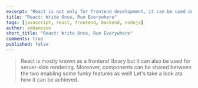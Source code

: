 ```yaml
---
excerpt: "React is not only for frontend development, it can be used on the server as well. Let's take a look at how we can make them work together."
title: "React: Write Once, Run Everywhere"
tags: [javascript, react, frontend, backend, nodejs]
author: addamsson
short_title: "React: Write Once, Run Everywhere"
comments: true
published: false
---
```


> React is mostly known as a frontend library but it can also be used for server-side rendering. Moreover, components can be shared between the two enabling some funky features as well! Let's take a look ata how it can be achieved.




